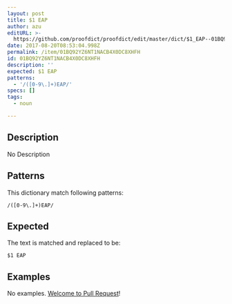 ```yaml
---
layout: post
title: $1 EAP
author: azu
editURL: >-
  https://github.com/proofdict/proofdict/edit/master/dict/$1_EAP--01BQ92YZ6NT1NACB4X0DC8XHFH.yml
date: 2017-08-20T08:53:04.998Z
permalink: /item/01BQ92YZ6NT1NACB4X0DC8XHFH
id: 01BQ92YZ6NT1NACB4X0DC8XHFH
description: ''
expected: $1 EAP
patterns:
  - '/([0-9\.]+)EAP/'
specs: []
tags:
  - noun

---
```


## Description

No Description 

## Patterns

This dictionary match following patterns:

    /([0-9\.]+)EAP/

## Expected

The text is matched and replaced to be:

    $1 EAP

## Examples

No examples. [Welcome to Pull Request](https://github.com/proofdict/proofdict/edit/master/dict/$1_EAP--01BQ92YZ6NT1NACB4X0DC8XHFH.yml)!
